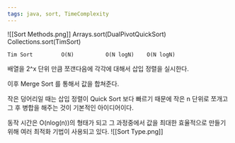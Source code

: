 ```yaml
---
tags: java, sort, TimeComplexity
---
```

![[Sort Methods.png]]
Arrays.sort(DualPivotQuickSort)
Collections.sort(TimSort)

	Tim Sort         O(N)          O(N logN)    O(N logN)
배열을 2^x 단위 만큼 쪼갠다음에 각각에 대해서 삽입 정렬을 실시한다.

이후 Merge Sort 를 통해서 값을 합쳐준다.

작은 덩어리일 때는 삽입 정렬이 Quick Sort 보다 빠르기 때문에 작은 n 단위로 쪼개고 그 후 병합을 해주는 것이 기본적인 아이디어이다.

동작 시간은 O(nlog(n))의 형태가 되고 그 과정중에서 값을 최대한 효율적으로 만들기 위해 여러 최적화 기법이 사용되고 있다.
![[Sort Type.png]]